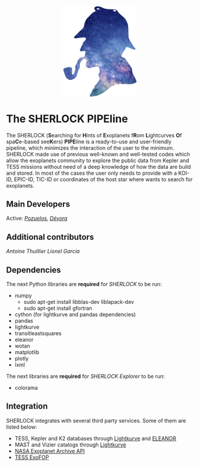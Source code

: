 <p align="center">
  <img width="200" src="logo/sherlock.png">
</p>

# The SHERLOCK PIPEline

The SHERLOCK (<b>S</b>earching for <b>H</b>ints of <b>E</b>xoplanets f<b>R</b>om <b>L</b>ightcurves 
<b>O</b>f spa<b>C</b>e-based see<b>K</b>ers) <b>PIPE</b>line is a ready-to-use and user-friendly pipeline, which
minimizes the interaction of the user to the minimum. SHERLOCK made use of previous well-known and well-tested codes which allow the exoplanets community 
to explore the public data from Kepler and TESS missions without need of a deep knowledge of how the data are build and stored. In most of 
the cases the user only needs to provide with a KOI-ID, EPIC-ID, TIC-ID or coordinates of the host star where wants to search for exoplanets.


## Main Developers
Active: <i>[Pozuelos](https://github.com/franpoz), 
[Dévora](https://github.com/martindevora)</i> 

## Additional contributors 
<i>Antoine Thuillier</i>
<i>Lionel García</i>

## Dependencies
The next Python libraries are <b>required</b> for <i>SHERLOCK</i> to be run:
* numpy
    * sudo apt-get install libblas-dev  liblapack-dev
    * sudo apt-get install gfortran
* cython (for lightkurve and pandas dependencies)
* pandas
* lightkurve
* transitleastsquares
* eleanor
* wotan
* matplotlib
* plotly
* lxml

The next libraries are <b>required</b> for <i>SHERLOCK Explorer</i> to be run:
* colorama

## Integration
SHERLOCK integrates with several third party services. Some of them are listed below:
* TESS, Kepler and K2 databases through [Lightkurve](https://github.com/KeplerGO/lightkurve) and 
[ELEANOR](https://adina.feinste.in/eleanor/)
* MAST and Vizier catalogs through [Lightkurve](https://github.com/KeplerGO/lightkurve)
* [NASA Exoplanet Archive API](https://exoplanetarchive.ipac.caltech.edu/docs/program_interfaces.html)
* [TESS ExoFOP](https://exofop.ipac.caltech.edu/tess/view_toi.php)
